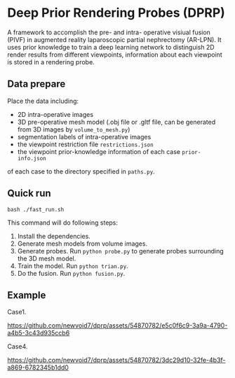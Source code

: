 # Deep Prior Rendering Probes (DPRP)

A framework to accomplish the pre- and intra- operative visiual fusion (PIVF) in augmented reality laparoscopic partial nephrectomy (AR-LPN). It uses prior knowledge to train a deep learning network to distinguish 2D render results from different viewpoints, information about each viewpoint is stored in a rendering probe.

## Data prepare
Place the data including:

* 2D intra-operative images
* 3D pre-operative mesh model (.obj file or .gltf file, can be generated from 3D images by `volume_to_mesh.py`)
* segmentation labels of intra-operative images
* the viewpoint restriction file `restrictions.json`
* the viewpoint prior-knowledge information of each case `prior-info.json`

of each case to the directory specified in `paths.py`.

## Quick run
```
bash ./fast_run.sh
```
This command will do following steps:
1. Install the dependencies. 
2. Generate mesh models from volume images.
3. Generate probes. Run `python probe.py` to generate probes surrounding the 3D mesh model.
4. Train the model. Run `python trian.py`.
5. Do the fusion. Run `python fusion.py`.

## Example
Case1.


https://github.com/newvoid7/dprp/assets/54870782/e5c0f6c9-3a9a-4790-a4b5-3c43d935ccb6


Case4.


https://github.com/newvoid7/dprp/assets/54870782/3dc29d10-32fe-4b3f-a869-6782345b1dd0

